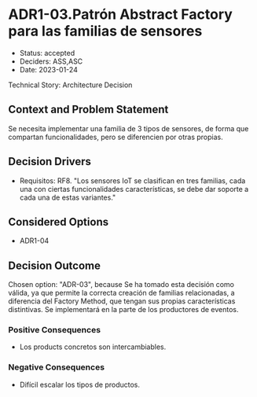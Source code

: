 # ADR1-03.Patrón Abstract Factory para las familias de sensores

* Status: accepted
* Deciders: ASS,ASC
* Date: 2023-01-24

Technical Story: Architecture Decision

## Context and Problem Statement

Se necesita implementar una familia de 3 tipos de sensores, de forma que compartan funcionalidades, pero se diferencien por otras propias.

## Decision Drivers

* Requisitos: RF8. "Los sensores IoT se clasifican en tres familias, cada una con ciertas funcionalidades características, se debe dar soporte a cada una de estas variantes."

## Considered Options

* ADR1-04

## Decision Outcome

Chosen option: "ADR-03", because Se ha tomado esta decisión como válida, ya que permite la correcta creación de familias relacionadas, a diferencia del Factory Method, que tengan sus propias características distintivas. Se implementará en la parte de los productores de eventos.

### Positive Consequences

* Los products concretos son intercambiables.

### Negative Consequences

* Difícil escalar los tipos de productos.
